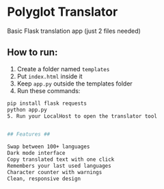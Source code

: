 # Polyglot Translator

Basic Flask translation app (just 2 files needed)

## How to run:
1. Create a folder named `templates`
2. Put `index.html` inside it
3. Keep `app.py` outside the templates folder
4. Run these commands:
```bash
pip install flask requests
python app.py
5. Run your LocalHost to open the translator tool


## Features ##

Swap between 100+ languages
Dark mode interface
Copy translated text with one click
Remembers your last used languages
Character counter with warnings
Clean, responsive design
